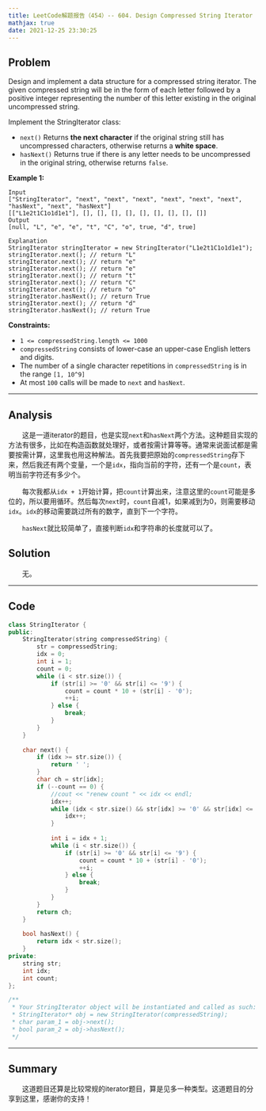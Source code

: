 ```yaml
---
title: LeetCode解题报告（454）-- 604. Design Compressed String Iterator
mathjax: true
date: 2021-12-25 23:30:25
---
```


## Problem

Design and implement a data structure for a compressed string iterator. The given compressed string will be in the form of each letter followed by a positive integer representing the number of this letter existing in the original uncompressed string.

Implement the StringIterator class:

- `next()` Returns **the next character** if the original string still has uncompressed characters, otherwise returns a **white space**.
- `hasNext()` Returns true if there is any letter needs to be uncompressed in the original string, otherwise returns `false`.

<!-- more -->

**Example 1:**

```
Input
["StringIterator", "next", "next", "next", "next", "next", "next", "hasNext", "next", "hasNext"]
[["L1e2t1C1o1d1e1"], [], [], [], [], [], [], [], [], []]
Output
[null, "L", "e", "e", "t", "C", "o", true, "d", true]

Explanation
StringIterator stringIterator = new StringIterator("L1e2t1C1o1d1e1");
stringIterator.next(); // return "L"
stringIterator.next(); // return "e"
stringIterator.next(); // return "e"
stringIterator.next(); // return "t"
stringIterator.next(); // return "C"
stringIterator.next(); // return "o"
stringIterator.hasNext(); // return True
stringIterator.next(); // return "d"
stringIterator.hasNext(); // return True
```

**Constraints:**

- `1 <= compressedString.length <= 1000`
- `compressedString` consists of lower-case an upper-case English letters and digits.
- The number of a single character repetitions in `compressedString` is in the range `[1, 10^9]`
- At most `100` calls will be made to `next` and `hasNext`.

---

## Analysis

&emsp;&emsp;这是一道iterator的题目，也是实现`next`和`hasNext`两个方法。这种题目实现的方法有很多，比如在构造函数就处理好，或者按需计算等等。通常来说面试都是需要按需计算，这里我也用这种解法。首先我要把原始的`compressedString`存下来，然后我还有两个变量，一个是`idx`，指向当前的字符，还有一个是`count`，表明当前字符还有多少个。

&emsp;&emsp;每次我都从`idx + 1`开始计算，把`count`计算出来，注意这里的`count`可能是多位的，所以要用循环。然后每次`next`时，`count`自减1，如果减到为0，则需要移动`idx`。`idx`的移动需要跳过所有的数字，直到下一个字符。

&emsp;&emsp;`hasNext`就比较简单了，直接判断`idx`和字符串的长度就可以了。

## Solution

&emsp;&emsp;无。

------

## Code

```c++
class StringIterator {
public:
    StringIterator(string compressedString) {
        str = compressedString;
        idx = 0;
        int i = 1;
        count = 0;
        while (i < str.size()) {
            if (str[i] >= '0' && str[i] <= '9') {
                count = count * 10 + (str[i] - '0');
                ++i;
            } else {
                break;
            }
        }
    }
    
    char next() {
        if (idx >= str.size()) {
            return ' ';
        }
        char ch = str[idx];
        if (--count == 0) {
            //cout << "renew count " << idx << endl;
            idx++;
            while (idx < str.size() && str[idx] >= '0' && str[idx] <= '9') {
                idx++;
            }
            
            int i = idx + 1;
            while (i < str.size()) {
                if (str[i] >= '0' && str[i] <= '9') {
                    count = count * 10 + (str[i] - '0');                                    
                    ++i;
                } else {
                    break;
                }
            }
        }
        return ch;
    }
    
    bool hasNext() {
        return idx < str.size();
    }
private:
    string str;
    int idx;
    int count;
};

/**
 * Your StringIterator object will be instantiated and called as such:
 * StringIterator* obj = new StringIterator(compressedString);
 * char param_1 = obj->next();
 * bool param_2 = obj->hasNext();
 */
```

------

## Summary

&emsp;&emsp;这道题目还算是比较常规的iterator题目，算是见多一种类型。这道题目的分享到这里，感谢你的支持！
